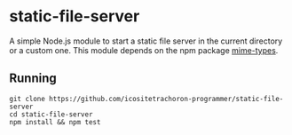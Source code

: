 # static-file-server
A simple Node.js module to start a static file server in the current directory or a custom one. This module depends on the npm package [mime-types](https://www.npmjs.com/package/mime-types).

## Running

```
git clone https://github.com/icositetrachoron-programmer/static-file-server
cd static-file-server
npm install && npm test
```
